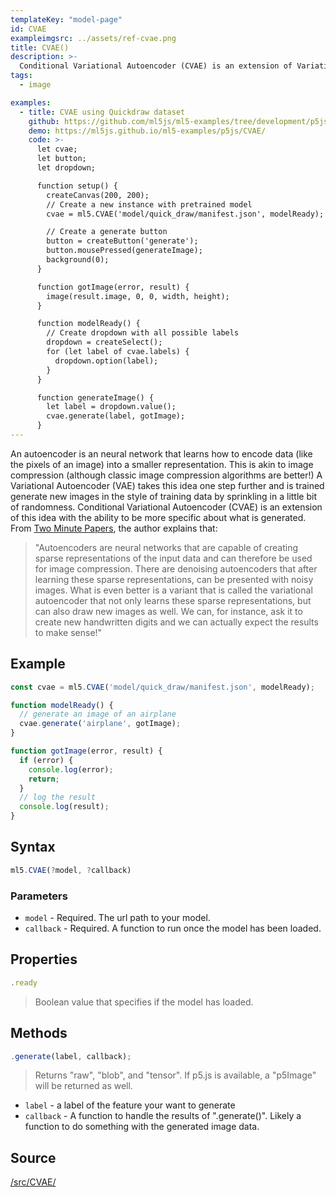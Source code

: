 ```yaml
---
templateKey: "model-page"
id: CVAE
exampleimgsrc: ../assets/ref-cvae.png
title: CVAE()
description: >- 
  Conditional Variational Autoencoder (CVAE) is an extension of Variational Autoencoder (VAE), a generative model
tags:
  - image

examples:
  - title: CVAE using Quickdraw dataset
    github: https://github.com/ml5js/ml5-examples/tree/development/p5js/CVAE
    demo: https://ml5js.github.io/ml5-examples/p5js/CVAE/
    code: >-
      let cvae;
      let button;
      let dropdown;

      function setup() {
        createCanvas(200, 200);
        // Create a new instance with pretrained model
        cvae = ml5.CVAE('model/quick_draw/manifest.json', modelReady);

        // Create a generate button
        button = createButton('generate');
        button.mousePressed(generateImage);
        background(0);
      }

      function gotImage(error, result) {
        image(result.image, 0, 0, width, height);
      }

      function modelReady() {
        // Create dropdown with all possible labels
        dropdown = createSelect();
        for (let label of cvae.labels) {
          dropdown.option(label);
        }
      }

      function generateImage() {
        let label = dropdown.value();
        cvae.generate(label, gotImage);
      }
---
```


An autoencoder is an neural network that learns how to encode data (like the pixels of an image) into a smaller representation. This is akin to image compression (although classic image compression algorithms are better!) A Variational Autoencoder (VAE) takes this idea one step further and is trained generate new images in the style of training data by sprinkling in a little bit of randomness. Conditional Variational Autoencoder (CVAE) is an extension of this idea with the ability to be more specific about what is generated. From [Two Minute Papers](https://www.youtube.com/watch?v=Rdpbnd0pCiI), the author explains that: <br/>

> "Autoencoders are neural networks that are capable of creating sparse representations of the input data and can therefore be used for image compression. There are denoising autoencoders that after learning these sparse representations, can be presented with noisy images. What is even better is a variant that is called the variational autoencoder that not only learns these sparse representations, but can also draw new images as well. We can, for instance, ask it to create new handwritten digits and we can actually expect the results to make sense!"

## Example

```javascript
const cvae = ml5.CVAE('model/quick_draw/manifest.json', modelReady);

function modelReady() {
  // generate an image of an airplane
  cvae.generate('airplane', gotImage);
}

function gotImage(error, result) {
  if (error) {
    console.log(error);
    return;
  }
  // log the result
  console.log(result);
}

```

## Syntax

```javascript
ml5.CVAE(?model, ?callback)
```


### Parameters

- `model` - Required. The url path to your model.
- `callback` - Required. A function to run once the model has been loaded.


## Properties

```javascript
.ready
```

> Boolean value that specifies if the model has loaded.

## Methods

```javascript
.generate(label, callback);
```

> Returns "raw", "blob", and "tensor". If p5.js is available, a "p5Image" will be returned as well. 

- `label` - a label of the feature your want to generate
- `callback` - A function to handle the results of ".generate()". Likely a function to do something with the generated image data.




## Source

[/src/CVAE/](https://github.com/ml5js/ml5-library/tree/development/src/CVAE)
